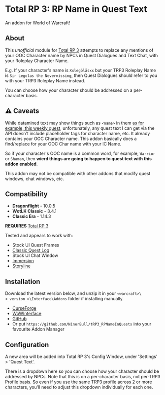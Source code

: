 # Total RP 3: RP Name in Quest Text
An addon for World of Warcraft!

## About
This _unofficial_ module for [Total RP 3](https://github.com/Total-RP/Total-RP-3) attempts to replace any mentions of your OOC Character name by NPCs in Quest Dialogues and Text Chat, with your Roleplay Character Name.

E.g. If your character's name is `Xxlegölåsxx` but your TRP3 Roleplay Name is `Sir Legolas the Nevermissing`, then Quest Dialogues should refer to you with your TRP3 Roleplay Name instead.

You can choose how your character should be addressed on a per-character basis.

## :warning: Caveats
While datamined text may show things such as `<name>` in them [as for example, this weekly quest](https://www.wowhead.com/quest=72068), unfortunately, any quest text I can get via the API doesn't include placeholder tags for character name, etc. It already contains your OOC Character name. This addon basically does a find/replace for your OOC Char name with your IC Name.

So if your character's OOC name is a common word, for example, `Warrior` or `Shaman`, then **wierd things are going to happen to quest text with this addon enabled**.

This addon may not be compatible with other addons that modify quest windows, chat windows, etc.

## Compatibility
* **Dragonflight** - 10.0.5
* **WotLK Classic** - 3.4.1
* **Classic Era** - 1.14.3

**REQUIRES** [Total RP 3](https://github.com/Total-RP/Total-RP-3)

Tested and appears to work with:
* Stock UI Quest Frames
* [Classic Quest Log](https://www.curseforge.com/wow/addons/classic-quest-log)
* Stock UI Chat Window
* [Immersion](https://www.curseforge.com/wow/addons/immersion)
* [Storyline](https://github.com/Total-RP/Storyline)


## Installation
Download the latest version below, and unzip it in your `<warcraft>\<_version_>\Interface\Addons` folder if installing manually.

* [CurseForge](https://www.curseforge.com/wow/addons/trp3-rpnameinquests)
* [WoWInterface](https://www.wowinterface.com/downloads/fileinfo.php?id=26545)
* [GitHub](https://github.com/NinerBull/tRP3_RPNameInQuests/releases/latest)
* Or put `https://github.com/NinerBull/tRP3_RPNameInQuests` into your favourite Addon Manager


## Configuration
A new area will be added into Total RP 3's Config Window, under 'Settings' > 'Quest Text'.

There is a dropdown here so you can choose how your character should be addressed by NPCs. Note that this is on a per-character basis, not per-TRP3 Profile basis. So even if you use the same TRP3 profile across 2 or more characters, you'll need to adjust this dropdown individually for each one.
